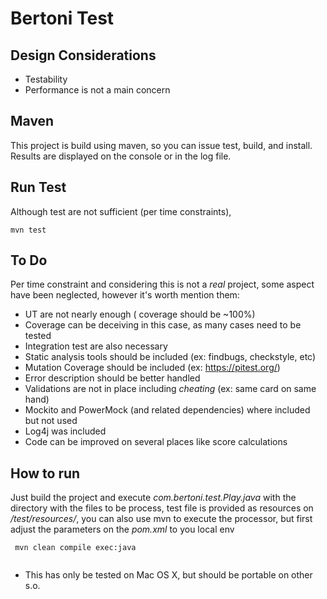 # Bertoni Test

## Design Considerations
* Testability
* Performance is not a main concern

## Maven
This project is build using maven, so you can issue test, build, and install. Results are displayed on the console or 
in the log file.

## Run Test
Although test are not sufficient (per time constraints),

```shell
mvn test
```

## To Do
Per time constraint and considering this is not a _real_ project, some aspect have
been neglected, however it's worth mention them:

* UT are not nearly enough ( coverage should be ~100%)
 * Coverage can be deceiving in this case, as many cases need to be tested
* Integration test are also necessary
* Static analysis tools should be included (ex: findbugs, checkstyle, etc)
* Mutation Coverage should be included (ex: https://pitest.org/)
* Error description should be better handled
* Validations are not in place including _cheating_ (ex: same card on same hand) 
* Mockito and PowerMock (and related dependencies) where included but not used
* Log4j was included
* Code can be improved on several places like score calculations

## How to run 
Just build the project and execute _com.bertoni.test.Play.java_ with the directory with the 
files to be process, 
test file is provided as resources on _/test/resources/_, you can also use mvn to execute the 
processor, but first adjust the parameters on the _pom.xml_ to you local env

```shell
 mvn clean compile exec:java
 
```

* This has only be tested on Mac OS X, but should be portable on other s.o.